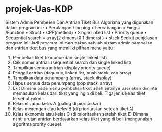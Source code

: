# projek-Uas-KDP
 Sistem Admin Pembelien Dan Antrian Tiket Bus
 Algoritma yang digunakan dalam program ini :
• Perulangan / looping
• Percabangan
• Fungsi /Function
• Struct
• OPP(method)
• Single linked list
• Priority queue
• Sequential search
• array(2 dimensi & 1 dimensi )
• stack
Sedikit penjelasan  program ini:
Jadi program ini merupakan sebuah sistem admin pembelian dan antrian tiket
bus yang memiliki pilihan menu yaitu :
1. Pembelian tiket (enqueue dan single linked list)
2. Cek nomor antrian (sequential search dan single linked list)
3. Tampilkan semua antrian (display priority queue)
4. Panggil antrian (dequeue, linked list, push stack, dan array)
5. Tampilkan data penumpang (array, stack display)
6. Hapus semua data penumpang (pop stack, array)
7. Exit
Dimana pada menu pembelian tiket salah satunya user akan diminta
memasukan kelas dari tiket yang ingin di beli. Tiga jenis kelas tiket tersebut
yakni :
1. Kelas elit atau kelas A (paling di proritaskan)
2. Kelas menengah atau kelas B (di prioritaskan setelah tiket A)
3. Kelas ekonomis atau kelas C (di prioritaskan setelah tiket B)
Dimana nanti urutan antrian berdasarkan kelas tiket yang di beli (mengunakan
algoritma prority queue).
